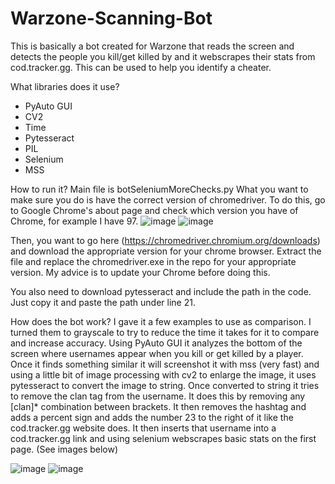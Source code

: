 # Warzone-Scanning-Bot
This is basically a bot created for Warzone that reads the screen and detects the people you kill/get killed by and it webscrapes their stats from cod.tracker.gg. This can be used to help you identify a cheater.

What libraries does it use?
* PyAuto GUI
* CV2
* Time
* Pytesseract
* PIL
* Selenium
* MSS

How to run it? 
Main file is botSeleniumMoreChecks.py
What you want to make sure you do is have the correct version of chromedriver. 
To do this, go to Google Chrome's about page and check which version you have of Chrome, for example I have 97.
![image](https://user-images.githubusercontent.com/47039827/150620152-56ea6a67-d0fb-4c15-8448-01ccdc3a7ac8.png)
![image](https://user-images.githubusercontent.com/47039827/150620192-f350a8c3-c8e7-45b1-92af-8925171f1d9c.png)

Then, you want to go here (https://chromedriver.chromium.org/downloads) and download the appropriate version for your chrome browser. 
Extract the file and replace the chromedriver.exe in the repo for your appropriate version. My advice is to update your Chrome before doing this. 

You also need to download pytesseract and include the path in the code. Just copy it and paste the path under line 21. 

How does the bot work?
I gave it a few examples to use as comparison. I turned them to grayscale to try to reduce the time it takes for it to compare and increase accuracy. Using PyAuto GUI it analyzes the bottom of the screen where usernames appear when you kill or get killed by a player. Once it finds something similar it will screenshot it with mss (very fast) and using a little bit of image processing with cv2 to enlarge the image, it uses pytesseract to convert the image to string. Once converted to string it tries to remove the clan tag from the username. It does this by removing any [clan]* combination between brackets. It then removes the hashtag and adds a percent sign and adds the number 23 to the right of it like the cod.tracker.gg website does. It then inserts that username into a cod.tracker.gg link and using selenium webscrapes basic stats on the first page. (See images below)

![image](https://user-images.githubusercontent.com/47039827/150621140-e56e657b-c580-49e3-b24c-4bddd2a14af3.png)
![image](https://user-images.githubusercontent.com/47039827/150621146-dd0ba70b-7218-4aaf-a0d2-30963c183874.png)


